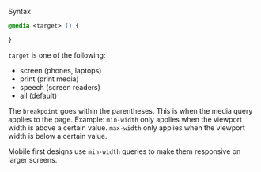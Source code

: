 Syntax
```css
@media <target> () {

}
```
`target` is one of the following:
- screen (phones, laptops)
- print (print media)
- speech (screen readers)
- all (default)

The `breakpoint` goes within the parentheses. This is when the media query applies to the page.
Example: `min-width` only applies when the viewport width is above a certain value. `max-width` only applies when the viewport width is below a certain value.

Mobile first designs use `min-width` queries to make them responsive on larger screens.